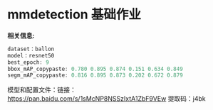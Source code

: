 # mmdetection 基础作业
__相关信息:__

```javascript
dataset：ballon
model：resnet50
best_epoch: 9
bbox_mAP_copypaste: 0.780 0.895 0.874 0.151 0.634 0.849
segm_mAP_copypaste: 0.816 0.895 0.873 0.202 0.672 0.879

```

模型和配置文件：链接：https://pan.baidu.com/s/1sMcNP8NSSzIxtA1ZbF9VEw 提取码：j4bk
